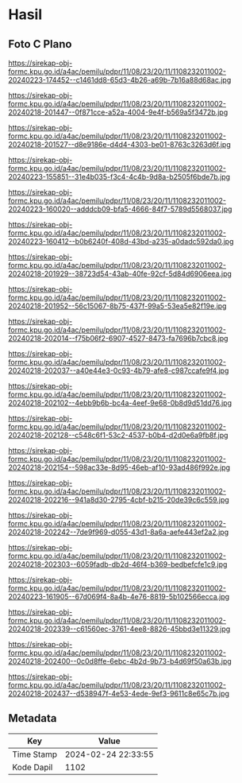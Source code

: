 # Hasil

## Foto C Plano

https://sirekap-obj-formc.kpu.go.id/a4ac/pemilu/pdpr/11/08/23/20/11/1108232011002-20240223-174452--c1461dd8-65d3-4b26-a69b-7b16a88d68ac.jpg

https://sirekap-obj-formc.kpu.go.id/a4ac/pemilu/pdpr/11/08/23/20/11/1108232011002-20240218-201447--0f871cce-a52a-4004-9e4f-b569a5f3472b.jpg

https://sirekap-obj-formc.kpu.go.id/a4ac/pemilu/pdpr/11/08/23/20/11/1108232011002-20240218-201527--d8e9186e-d4d4-4303-be01-8763c3263d6f.jpg

https://sirekap-obj-formc.kpu.go.id/a4ac/pemilu/pdpr/11/08/23/20/11/1108232011002-20240223-155851--31e4b035-f3c4-4c4b-9d8a-b2505f6bde7b.jpg

https://sirekap-obj-formc.kpu.go.id/a4ac/pemilu/pdpr/11/08/23/20/11/1108232011002-20240223-160020--adddcb09-bfa5-4666-84f7-5789d5568037.jpg

https://sirekap-obj-formc.kpu.go.id/a4ac/pemilu/pdpr/11/08/23/20/11/1108232011002-20240223-160412--b0b6240f-408d-43bd-a235-a0dadc592da0.jpg

https://sirekap-obj-formc.kpu.go.id/a4ac/pemilu/pdpr/11/08/23/20/11/1108232011002-20240218-201929--38723d54-43ab-40fe-92cf-5d84d6906eea.jpg

https://sirekap-obj-formc.kpu.go.id/a4ac/pemilu/pdpr/11/08/23/20/11/1108232011002-20240218-201952--56c15067-8b75-437f-99a5-53ea5e82f19e.jpg

https://sirekap-obj-formc.kpu.go.id/a4ac/pemilu/pdpr/11/08/23/20/11/1108232011002-20240218-202014--f75b06f2-6907-4527-8473-fa7696b7cbc8.jpg

https://sirekap-obj-formc.kpu.go.id/a4ac/pemilu/pdpr/11/08/23/20/11/1108232011002-20240218-202037--a40e44e3-0c93-4b79-afe8-c987ccafe9f4.jpg

https://sirekap-obj-formc.kpu.go.id/a4ac/pemilu/pdpr/11/08/23/20/11/1108232011002-20240218-202102--4ebb9b6b-bc4a-4eef-9e68-0b8d9d51dd76.jpg

https://sirekap-obj-formc.kpu.go.id/a4ac/pemilu/pdpr/11/08/23/20/11/1108232011002-20240218-202128--c548c6f1-53c2-4537-b0b4-d2d0e6a9fb8f.jpg

https://sirekap-obj-formc.kpu.go.id/a4ac/pemilu/pdpr/11/08/23/20/11/1108232011002-20240218-202154--598ac33e-8d95-46eb-af10-93ad486f992e.jpg

https://sirekap-obj-formc.kpu.go.id/a4ac/pemilu/pdpr/11/08/23/20/11/1108232011002-20240218-202216--941a8d30-2795-4cbf-b215-20de39c6c559.jpg

https://sirekap-obj-formc.kpu.go.id/a4ac/pemilu/pdpr/11/08/23/20/11/1108232011002-20240218-202242--7de9f969-d055-43d1-8a6a-aefe443ef2a2.jpg

https://sirekap-obj-formc.kpu.go.id/a4ac/pemilu/pdpr/11/08/23/20/11/1108232011002-20240218-202303--6059fadb-db2d-46f4-b369-bedbefcfe1c9.jpg

https://sirekap-obj-formc.kpu.go.id/a4ac/pemilu/pdpr/11/08/23/20/11/1108232011002-20240223-161905--67d069f4-8a4b-4e76-8819-5b102566ecca.jpg

https://sirekap-obj-formc.kpu.go.id/a4ac/pemilu/pdpr/11/08/23/20/11/1108232011002-20240218-202339--c61560ec-3761-4ee8-8826-45bbd3e11329.jpg

https://sirekap-obj-formc.kpu.go.id/a4ac/pemilu/pdpr/11/08/23/20/11/1108232011002-20240218-202400--0c0d8ffe-6ebc-4b2d-9b73-b4d69f50a63b.jpg

https://sirekap-obj-formc.kpu.go.id/a4ac/pemilu/pdpr/11/08/23/20/11/1108232011002-20240218-202437--d538947f-4e53-4ede-9ef3-9611c8e65c7b.jpg


## Metadata

| Key        | Value               |
| ---------- | ------------------- |
| Time Stamp | 2024-02-24 22:33:55 |
| Kode Dapil | 1102                |



